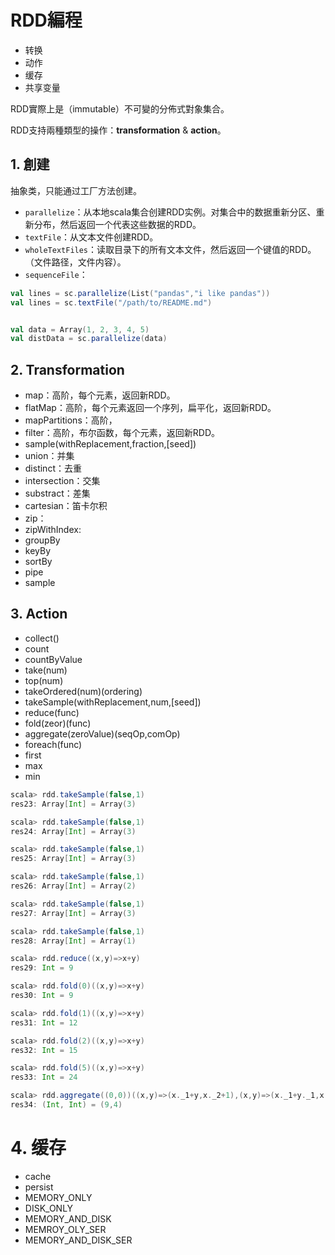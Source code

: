 # RDD編程

* 转换
* 动作
* 缓存
* 共享变量


RDD實際上是（immutable）不可變的分佈式對象集合。

RDD支持兩種類型的操作：**transformation** & **action**。


## 1. 創建

抽象类，只能通过工厂方法创建。

* `parallelize`：从本地scala集合创建RDD实例。对集合中的数据重新分区、重新分布，然后返回一个代表这些数据的RDD。
* `textFile`：从文本文件创建RDD。
* `wholeTextFiles`：读取目录下的所有文本文件，然后返回一个键值的RDD。（文件路径，文件内容）。
* `sequenceFile`：

```scala
val lines = sc.parallelize(List("pandas","i like pandas"))
val lines = sc.textFile("/path/to/README.md")


val data = Array(1, 2, 3, 4, 5)
val distData = sc.parallelize(data)
```

## 2. Transformation

* map：高阶，每个元素，返回新RDD。
* flatMap：高阶，每个元素返回一个序列，扁平化，返回新RDD。
* mapPartitions：高阶，
* filter：高阶，布尔函数，每个元素，返回新RDD。
* sample\(withReplacement,fraction,\[seed\]\)
* union：并集
* distinct：去重
* intersection：交集
* substract：差集
* cartesian：笛卡尔积
* zip：
* zipWithIndex:
* groupBy
* keyBy
* sortBy
* pipe
* sample


## 3. Action

* collect()  
* count
* countByValue
* take\(num\)  
* top\(num\) 
* takeOrdered\(num\)\(ordering\)  
* takeSample\(withReplacement,num,\[seed\]\)  
* reduce\(func\)  
* fold\(zeor\)\(func\)  
* aggregate\(zeroValue\)\(seqOp,comOp\)  
* foreach\(func\)
* first
* max
* min

```scala
scala> rdd.takeSample(false,1)
res23: Array[Int] = Array(3)

scala> rdd.takeSample(false,1)
res24: Array[Int] = Array(3)

scala> rdd.takeSample(false,1)
res25: Array[Int] = Array(3)

scala> rdd.takeSample(false,1)
res26: Array[Int] = Array(2)

scala> rdd.takeSample(false,1)
res27: Array[Int] = Array(3)

scala> rdd.takeSample(false,1)
res28: Array[Int] = Array(1)

scala> rdd.reduce((x,y)=>x+y)
res29: Int = 9

scala> rdd.fold(0)((x,y)=>x+y)
res30: Int = 9

scala> rdd.fold(1)((x,y)=>x+y)
res31: Int = 12

scala> rdd.fold(2)((x,y)=>x+y)
res32: Int = 15

scala> rdd.fold(5)((x,y)=>x+y)
res33: Int = 24

scala> rdd.aggregate((0,0))((x,y)=>(x._1+y,x._2+1),(x,y)=>(x._1+y._1,x._2+y._2))
res34: (Int, Int) = (9,4)
```

# 4. 缓存

* cache
* persist
 * MEMORY_ONLY
 * DISK_ONLY
 * MEMORY_AND_DISK
 * MEMROY_OLY_SER
 * MEMORY_AND_DISK_SER

